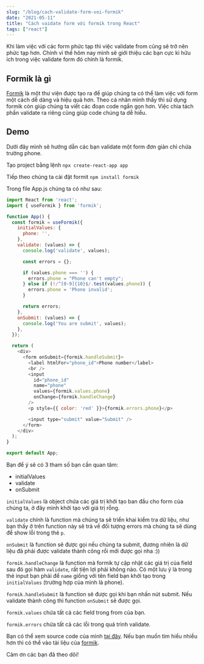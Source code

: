 ```yaml
---
slug: "/blog/cach-validate-form-voi-formik"
date: "2021-05-11"
title: "Cách vaidate form với formik trong React"
tags: ["react"]
---
```


Khi làm việc với các form phức tạp thì việc validate from cũng sẽ trở nên phức tạp hơn. Chính vì thế hôm nay mình sẽ giới thiệu các bạn cực kì hữu ích trong việc validate form đó chính là formik.

## Formik là gì

[Formik](https://github.com/formium/formik) là một thư viện được tạo ra để giúp chúng ta có thể làm việc với form một cách dễ dàng và hiệu quả hơn. Theo cá nhân mình thấy thì sử dụng formik còn giúp chúng ta viết các đoạn code ngắn gọn hơn. Việc chia tách phần validate ra riêng cũng giúp code chúng ta dễ hiểu.

## Demo

Dưới đây mình sẽ hướng dẫn các bạn validate một form đơn giản chỉ chứa trường phone.

Tạo project bằng lệnh `npx create-react-app app`

Tiếp theo chúng ta cài đặt formit `npm install formik`

Trong file App.js chúng ta có như sau:

```js
import React from 'react';
import { useFormik } from 'formik';

function App() {
  const formik = useFormik({
    initialValues: {
      phone: '',
    },
    validate: (values) => {
      console.log('validate', values);

      const errors = {};

      if (values.phone === '') {
        errors.phone = "Phone can't empty";
      } else if (!/^[0-9]{10}$/.test(values.phone)) {
        errors.phone = 'Phone invalid';
      }

      return errors;
    },
    onSubmit: (values) => {
      console.log('You are submit', values);
    },
  });

  return (
    <div>
      <form onSubmit={formik.handleSubmit}>
        <label htmlFor="phone_id">Phone number</label>
        <br />
        <input
          id="phone_id"
          name="phone"
          values={formik.values.phone}
          onChange={formik.handleChange}
        />
        <p style={{ color: 'red' }}>{formik.errors.phone}</p>

        <input type="submit" value="Submit" />
      </form>
    </div>
  );
}

export default App;
```

Bạn để ý sẽ có 3 tham số bạn cần quan tâm:

- initialValues
- validate
- onSubmit

`initialValues` là object chứa các giá trị khởi tạo ban đầu cho form của chúng ta, ở đây mình khởi tạo với giá trị rỗng.

`validate` chính là function mà chúng ta sẽ triển khai kiểm tra dữ liệu, như bạn thấy ở trên function này sẽ trả về đối tượng errors mà chúng ta sẽ dùng để show lỗi trong thẻ `p`.

`onSubmit` là function sẽ được gọi nếu chúng ta submit, đương nhiên là dữ liệu đã phải được validate thành công rồi mới được gọi nha :))

`formik.handleChange` là function mà formik tự cập nhật các giá trị của field sau đó gọi hàm `validate`, rất tiện lợi phải không nào. Có một lưu ý là trong thẻ input bạn phải để `name` giống với tên field bạn khởi tạo trong `initialValues` (trường hợp của mình là phone).

`formik.handleSubmit` là function sẽ được gọi khi bạn nhấn nút submit. Nếu validate thành công thì function `onSubmit` sẽ được gọi.

`formik.values` chứa tất cả các field trong from của bạn.

`formik.errors` chứa tất cả các lỗi trong quá trình validate.

Bạn có thể xem source code của mình [tại đây](https://github.com/vovantamvn/demo-formik). Nếu bạn muốn tìm hiểu nhiều hơn thì có thể vào tài liệu của [formik](https://formik.org/docs/overview).

Cảm ơn các bạn đã theo dõi!
